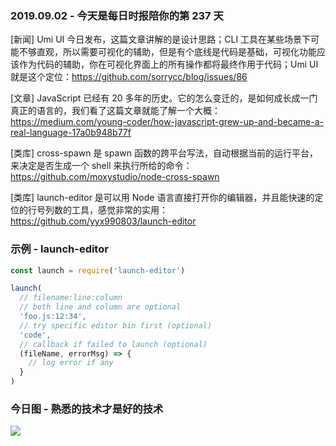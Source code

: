 ### 2019.09.02 - 今天是每日时报陪你的第 237 天

[新闻] Umi UI 今日发布，这篇文章讲解的是设计思路；CLI 工具在某些场景下可能不够直观，所以需要可视化的辅助，但是有个底线是代码是基础，可视化功能应该作为代码的辅助，你在可视化界面上的所有操作都将最终作用于代码；Umi UI 就是这个定位：<https://github.com/sorrycc/blog/issues/86>

[文章] JavaScript 已经有 20 多年的历史。它的怎么变迁的，是如何成长成一门真正的语言的，我们看了这篇文章就能了解一个大概：<https://medium.com/young-coder/how-javascript-grew-up-and-became-a-real-language-17a0b948b77f>

[类库] cross-spawn 是 spawn 函数的跨平台写法，自动根据当前的运行平台，来决定是否生成一个 shell 来执行所给的命令：<https://github.com/moxystudio/node-cross-spawn>

[类库] launch-editor 是可以用 Node 语言直接打开你的编辑器，并且能快速的定位的行号列数的工具，感觉非常的实用：<https://github.com/yyx990803/launch-editor>

### 示例 - launch-editor
```js
const launch = require('launch-editor')

launch(
  // filename:line:column
  // both line and column are optional
  'foo.js:12:34',
  // try specific editor bin first (optional)
  'code',
  // callback if failed to launch (optional)
  (fileName, errorMsg) => {
    // log error if any
  }
)
```

### 今日图 - 熟悉的技术才是好的技术
![](http://qn.40zhe.com/16cdae2fdb424ca0)
